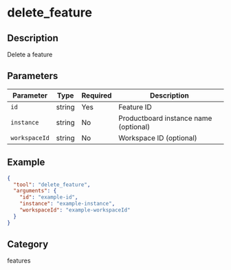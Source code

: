 # delete_feature

## Description
Delete a feature

## Parameters

| Parameter | Type | Required | Description |
|-----------|------|----------|-------------|
| `id` | string | Yes | Feature ID |
| `instance` | string | No | Productboard instance name (optional) |
| `workspaceId` | string | No | Workspace ID (optional) |

## Example

```json
{
  "tool": "delete_feature",
  "arguments": {
    "id": "example-id",
    "instance": "example-instance",
    "workspaceId": "example-workspaceId"
  }
}
```

## Category
features


